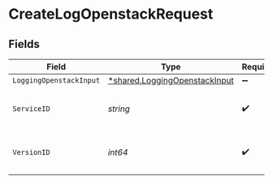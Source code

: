 # CreateLogOpenstackRequest


## Fields

| Field                                                                         | Type                                                                          | Required                                                                      | Description                                                                   | Example                                                                       |
| ----------------------------------------------------------------------------- | ----------------------------------------------------------------------------- | ----------------------------------------------------------------------------- | ----------------------------------------------------------------------------- | ----------------------------------------------------------------------------- |
| `LoggingOpenstackInput`                                                       | [*shared.LoggingOpenstackInput](../../models/shared/loggingopenstackinput.md) | :heavy_minus_sign:                                                            | N/A                                                                           |                                                                               |
| `ServiceID`                                                                   | *string*                                                                      | :heavy_check_mark:                                                            | Alphanumeric string identifying the service.                                  | SU1Z0isxPaozGVKXdv0eY                                                         |
| `VersionID`                                                                   | *int64*                                                                       | :heavy_check_mark:                                                            | Integer identifying a service version.                                        | 1                                                                             |
